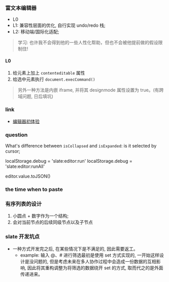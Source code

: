 ### 富文本编辑器

* L0
* L1: 兼容性层面的优化, 自行实现 undo/redo 栈;
* L2: 移动端/国际化适配;

> 学习: 也许我不会得到他的一些人性化帮助，但也不会被他提前做的假设限制住!

#### L0

1. 给元素上加上 `contenteditable` 属性
2. 给选中元素执行 `document.execCommand()`

> 另外一种方法是内嵌 iframe, 并将其 designmode 属性设置为 true。(有跨域问题, 日后填坑)

### link

* [编辑器初体验](https://zhuanlan.zhihu.com/p/90931631)

### question

What's difference between `isCollapsed` and `isExpanded`: is it selected by cursor;

localStorage.debug = 'slate:editor:run'
localStorage.debug = 'slate:editor:runAll'

editor.value.toJSON()

### the time when to paste

### 有序列表的设计

1. 小圆点 + 数字作为一个结构;
2. 会对当前节点的后续同级节点以及子节点

### slate 开发坑点

* 一种方式开发完之后, 在某些情况下是不满足的, 因此需要返工。
  * example: 输入 @、# 进行筛选最初是使用 set 方式实现的, 一开始这样设计是没问题的, 但是考虑未来在多人协作过程中会造成一份数据的互相影响, 因此将其重构调整为将筛选的数据绕开 set 的方式, 取而代之的是外面传递进来。